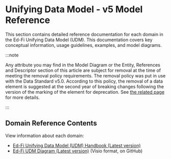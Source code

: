# Unifying Data Model - v5 Model Reference

This section contains detailed reference documentation for each domain in the
Ed-Fi Unifying Data Model (UDM). This documentation covers key conceptual
information, usage guidelines, examples, and model diagrams.

:::note

Any attribute you may find in the Model Diagram or the Entity, References and
Descriptor section of this article are subject for removal at the time of
meeting the removal policy requirements. The removal policy was put in use with
the Data Standard v5.0. According to this policy, the removal of a data element
is suggested at the second year of breaking changes following the version of the
marking of the element for deprecation. See [the related
page](https://edfi.atlassian.net/wiki/display/EFDS5/What%27s+New+-+v5.0#What%27sNewv5.0-RemovalofPreviouslyDeprecatedElements)
for more details.

:::

## Domain Reference Contents

View information about each domain:

* [Ed-Fi Unifying Data Model (UDM) Handbook (Latest
    version)](https://schema.ed-fi.org/datahandbook-v510/index.html#/)
* [Ed-Fi UDM Diagram (Latest
    version)](https://github.com/Ed-Fi-Alliance-OSS/Ed-Fi-Standard/tree/main/Models)
    (Visio format, on GitHub)

